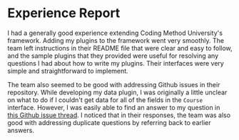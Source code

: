 # Experience Report

I had a generally good experience extending Coding Method University's framework. Adding my plugins to the framework went very smoothly. The team left instructions in their README file that were clear and easy to follow, and the sample plugins that they provided were useful for resolving any questions I had about how to write my plugins. Their interfaces were very simple and straightforward to implement.

The team also seemed to be good with addressing Github issues in their repository. While developing my data plugin, I was originally a little unclear on what to do if I couldn't get data for all of the fields in the `Course` interface. However, I was easily able to find an answer to my question in [this Github issue thread](https://github.com/CMU-17-214/hw6-coding-method-university-public/issues/5). I noticed that in their responses, the team was also good with addressing duplicate questions by referring back to earlier answers.